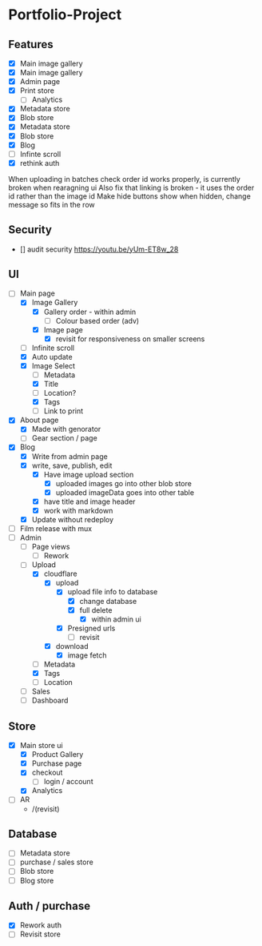 # Portfolio-Project

## Features

- [x] Main image gallery
- [x] Main image gallery
- [x] Admin page
- [x] Print store
  - [ ] Analytics
- [x] Metadata store
- [x] Blob store
- [x] Metadata store
- [x] Blob store
- [x] Blog
- [ ] Infinte scroll
- [x] rethink auth

When uploading in batches check order id works properly, is currently broken when rearagning ui
Also fix that linking is broken - it uses the order id rather than the image id
Make hide buttons show when hidden, change message so fits in the row

## Security

- [] audit security <https://youtu.be/yUm-ET8w_28>

## UI

- [ ] Main page
  - [x] Image Gallery
    - [x] Gallery order - within admin
      - [ ] Colour based order (adv)
    - [x] Image page
      - [x] revisit for responsiveness on smaller screens
  - [ ] Infinite scroll  
  - [x] Auto update
  - [x] Image Select
    - [ ] Metadata
    - [x] Title
    - [ ] Location?
    - [x] Tags
    - [ ] Link to print
- [x] About page
  - [x] Made with genorator
  - [ ] Gear section / page
- [x] Blog
  - [x] Write from admin page
  - [x] write, save, publish, edit
    - [x] Have image upload section
      - [x] uploaded images go into other blob store
      - [x] uploaded imageData goes into other table
    - [x] have title and image header
    - [x] work with markdown
  - [x] Update without redeploy
- [ ] Film release with mux
- [ ] Admin
  - [ ] Page views
    - [ ] Rework
  - [ ] Upload
    - [x] cloudflare
      - [x] upload
        - [x] upload file info to database
          - [x] change database
          - [x] full delete
            - [x] within admin ui
        - [x] Presigned urls
          - [ ] revisit
      - [x] download
        - [x] image fetch
    - [ ] Metadata
    - [x] Tags
    - [ ] Location
  - [ ] Sales
  - [ ] Dashboard

## Store

- [x] Main store ui
  - [x] Product Gallery
  - [x] Purchase page
  - [x] checkout
    - [ ] login / account
  - [x] Analytics
- [ ] AR
  - /(revisit)

## Database

- [ ] Metadata store
- [ ] purchase / sales store
- [ ] Blob store
- [ ] Blog store

## Auth / purchase

- [x] Rework auth
- [ ] Revisit store
